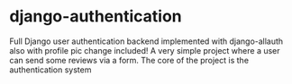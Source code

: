 # django-authentication
Full Django user authentication backend implemented with django-allauth also with profile pic change included!
A very simple project where a user can send some reviews via a form.
The core of the project is the authentication system
